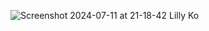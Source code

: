 ![Screenshot 2024-07-11 at 21-18-42 Lilly Ko](https://github.com/user-attachments/assets/bba88ffb-be49-4b68-a654-37bb17b3a9f7)
